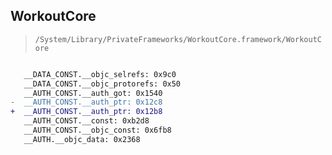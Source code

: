 ## WorkoutCore

> `/System/Library/PrivateFrameworks/WorkoutCore.framework/WorkoutCore`

```diff

   __DATA_CONST.__objc_selrefs: 0x9c0
   __DATA_CONST.__objc_protorefs: 0x50
   __AUTH_CONST.__auth_got: 0x1540
-  __AUTH_CONST.__auth_ptr: 0x12c8
+  __AUTH_CONST.__auth_ptr: 0x12b8
   __AUTH_CONST.__const: 0xb2d8
   __AUTH_CONST.__objc_const: 0x6fb8
   __AUTH.__objc_data: 0x2368

```
